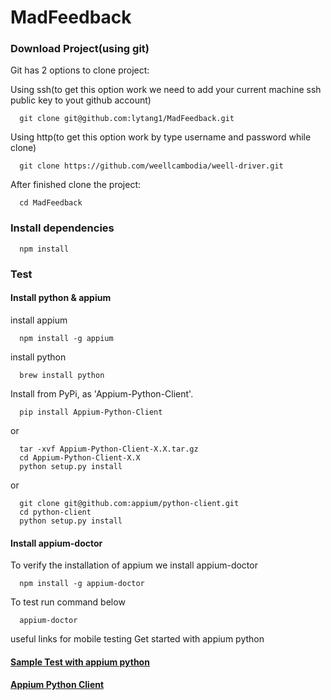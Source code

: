 # MadFeedback
### Download Project(using git)
Git has 2 options to clone project:

Using ssh(to get this option work we need to add your current machine ssh public key to yout github account)

```
  git clone git@github.com:lytang1/MadFeedback.git
```
Using http(to get this option work by type username and password while clone)

```
  git clone https://github.com/weellcambodia/weell-driver.git
```

After finished clone the project:
```
  cd MadFeedback
```


### Install dependencies

```
  npm install
```

### Test
#### Install python & appium

install appium

```
  npm install -g appium
```

install python

```
  brew install python
```

Install from PyPi, as 'Appium-Python-Client'.

```
  pip install Appium-Python-Client
```

or

```
  tar -xvf Appium-Python-Client-X.X.tar.gz
  cd Appium-Python-Client-X.X
  python setup.py install
```
or

```
  git clone git@github.com:appium/python-client.git
  cd python-client
  python setup.py install
```

#### Install appium-doctor 

To verify the installation of appium we install appium-doctor

```
  npm install -g appium-doctor
```

To test run command below

```
  appium-doctor
```
useful links for mobile testing Get started with appium python

#### [Sample Test with appium python](https://github.com/appium/sample-code/tree/master/sample-code/examples/python)
#### [Appium Python Client](https://github.com/appium/python-client)
